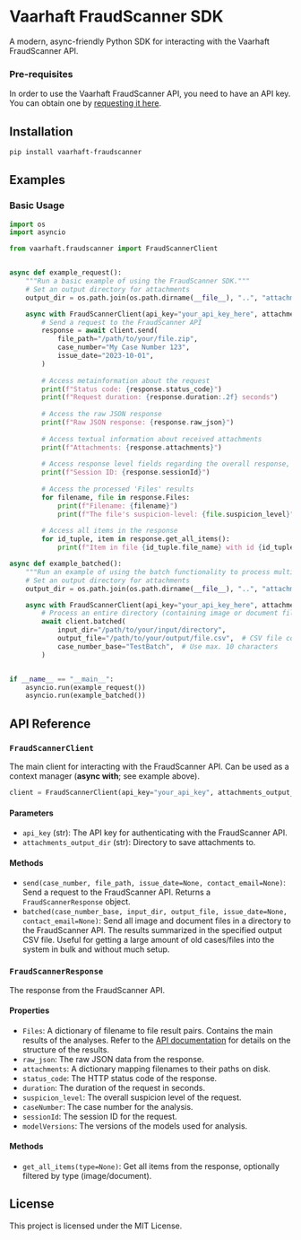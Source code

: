 # Vaarhaft FraudScanner SDK

A modern, async-friendly Python SDK for interacting with the Vaarhaft FraudScanner API.


### Pre-requisites

In order to use the Vaarhaft FraudScanner API, you need to have an API key. You can obtain one by [requesting it here](https://www.vaarhaft.com/get-api-access).


## Installation

```bash
pip install vaarhaft-fraudscanner
```

## Examples

### Basic Usage

```python
import os
import asyncio

from vaarhaft.fraudscanner import FraudScannerClient


async def example_request():
    """Run a basic example of using the FraudScanner SDK."""
    # Set an output directory for attachments
    output_dir = os.path.join(os.path.dirname(__file__), "..", "attachments")

    async with FraudScannerClient(api_key="your_api_key_here", attachments_output_dir=output_dir) as client:
        # Send a request to the FraudScanner API
        response = await client.send(
            file_path="/path/to/your/file.zip",
            case_number="My Case Number 123",
            issue_date="2023-10-01",
        )
        
        # Access metainformation about the request
        print(f"Status code: {response.status_code}")
        print(f"Request duration: {response.duration:.2f} seconds")
        
        # Access the raw JSON response
        print(f"Raw JSON response: {response.raw_json}")
        
        # Access textual information about received attachments
        print(f"Attachments: {response.attachments}")
        
        # Access response level fields regarding the overall response, such as the session ID
        print(f"Session ID: {response.sessionId}")
        
        # Access the processed 'Files' results
        for filename, file in response.Files:
            print(f"Filename: {filename}")
            print(f"The file's suspicion-level: {file.suspicion_level}")
        
        # Access all items in the response
        for id_tuple, item in response.get_all_items():
            print(f"Item in file {id_tuple.file_name} with id {id_tuple.item_uuid}: Suspicion level = {item.suspicion_level}")

async def example_batched():
    """Run an example of using the batch functionality to process multiple files."""
    # Set an output directory for attachments
    output_dir = os.path.join(os.path.dirname(__file__), "..", "attachments")

    async with FraudScannerClient(api_key="your_api_key_here", attachments_output_dir=output_dir) as client:
        # Process an entire directory (containing image or document files, not zips) in batches
        await client.batched(
            input_dir="/path/to/your/input/directory",
            output_file="/path/to/your/output/file.csv",  # CSV file containing an overview of the results
            case_number_base="TestBatch",  # Use max. 10 characters
        )


if __name__ == "__main__":
    asyncio.run(example_request())
    asyncio.run(example_batched())
```


## API Reference

### `FraudScannerClient`

The main client for interacting with the FraudScanner API. Can be used as a context manager (**async with**; see example above).

```python
client = FraudScannerClient(api_key="your_api_key", attachments_output_dir="attachments")
```

#### Parameters

- `api_key` (str): The API key for authenticating with the FraudScanner API.
- `attachments_output_dir` (str): Directory to save attachments to.

#### Methods

- `send(case_number, file_path, issue_date=None, contact_email=None)`: Send a request to the FraudScanner API. Returns a `FraudScannerResponse` object.
- `batched(case_number_base, input_dir, output_file, issue_date=None, contact_email=None)`: Send all image and document files in a directory to 
  the FraudScanner API. The results summarized in the specified output CSV file. Useful for getting a large amount of old cases/files into the 
  system in bulk and without much setup.

### `FraudScannerResponse`

The response from the FraudScanner API.

#### Properties

- `Files`: A dictionary of filename to file result pairs. Contains the main results of the analyses. Refer to the [API documentation](https://docs.vaarhaft.com/) for details on the structure of the results.
- `raw_json`: The raw JSON data from the response.
- `attachments`: A dictionary mapping filenames to their paths on disk.
- `status_code`: The HTTP status code of the response.
- `duration`: The duration of the request in seconds.
- `suspicion_level`: The overall suspicion level of the request.
- `caseNumber`: The case number for the analysis.
- `sessionId`: The session ID for the request.
- `modelVersions`: The versions of the models used for analysis.

#### Methods

- `get_all_items(type=None)`: Get all items from the response, optionally filtered by type (image/document).

## License

This project is licensed under the MIT License.